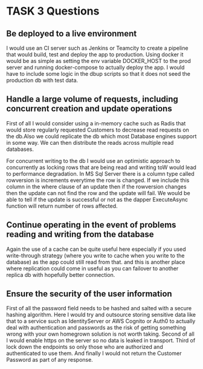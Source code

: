 # TASK 3 Questions

## Be deployed to a live environment

I would use an CI server such as Jenkins or Teamcity to create a pipeline that would build, test and deploy the app to production. Using docker it would be as simple as setting the env variable DOCKER_HOST to the prod server and running docker-compose to actually deploy the app. I would have to include some logic in the dbup scripts so that it does not seed the production db with test data.

## Handle a large volume of requests, including concurrent creation and update operations

First of all I would consider using a in-memory cache such as Radis that would store regularly requested Customers to decrease read requests on the db.Also we could replicate the db which most Database engines support in some way. We can then distribute the reads across multiple read databases.

For concurrent writing to the db I would use an optimistic approach to concurrently as locking rows that are being read and writing toW would lead to performance degradation. In MS Sql Server there is a column type called rowversion is increments everytime the row is changed. If we include this column in the where clause of an update then if the rowversion changes then the update can not find the row and the update will fail. We would be able to tell if the update is successful or not as the dapper ExecuteAsync function will return number of rows affected.

## Continue operating in the event of problems reading and writing from the database

Again the use of a cache can be quite useful here especially if you used write-through strategy (where you write to cache when you write to the database) as the app could still read from that.
and this is another place where replication could come in useful as you can failover to another replica db with hopefully better connection.

## Ensure the security of the user information

First of all the password field needs to be hashed and salted with a secure hashing algorithm. Here I would try and outsource storing sensitive data like that to a service such as IdentityServer or AWS Cognito or Auth0  to actually deal with authentication and passwords as the risk of getting something wrong with your own homegrown solution is not worth taking. Second of all I would enable https on the server so no data is leaked in transport. Third of lock down the endpoints so only those who are authorized and authenticated to use them. And finally I would not return the Customer Password as part of any response.
